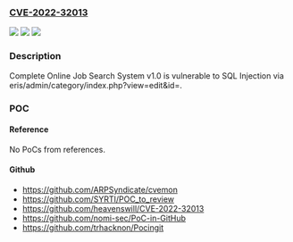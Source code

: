 ### [CVE-2022-32013](https://cve.mitre.org/cgi-bin/cvename.cgi?name=CVE-2022-32013)
![](https://img.shields.io/static/v1?label=Product&message=n%2Fa&color=blue)
![](https://img.shields.io/static/v1?label=Version&message=n%2Fa&color=blue)
![](https://img.shields.io/static/v1?label=Vulnerability&message=n%2Fa&color=brighgreen)

### Description

Complete Online Job Search System v1.0 is vulnerable to SQL Injection via eris/admin/category/index.php?view=edit&id=.

### POC

#### Reference
No PoCs from references.

#### Github
- https://github.com/ARPSyndicate/cvemon
- https://github.com/SYRTI/POC_to_review
- https://github.com/heavenswill/CVE-2022-32013
- https://github.com/nomi-sec/PoC-in-GitHub
- https://github.com/trhacknon/Pocingit

